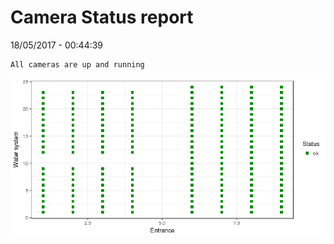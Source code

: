 Camera Status report
================
18/05/2017 - 00:44:39

    All cameras are up and running

![](camreport_files/figure-markdown_github/unnamed-chunk-2-1.png)
